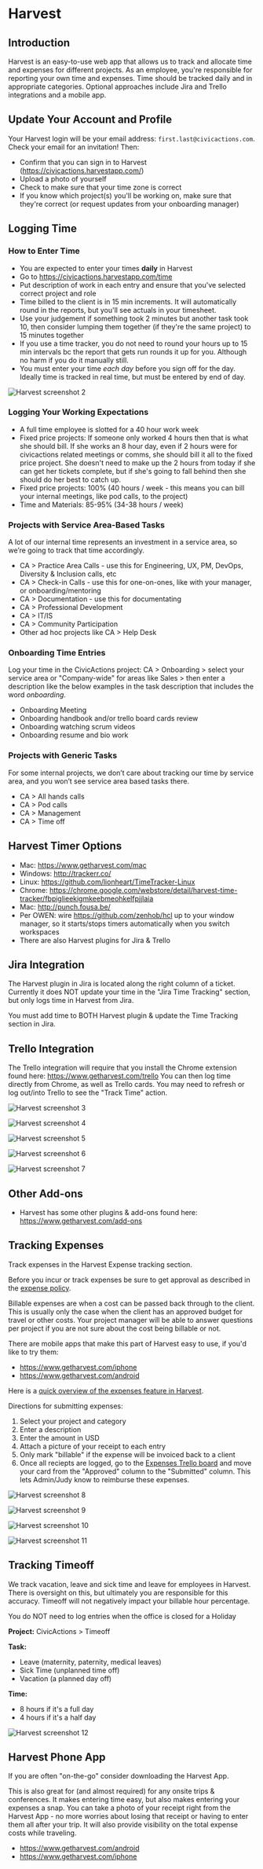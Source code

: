 # Harvest

## Introduction

Harvest is an easy-to-use web app that allows us to track and allocate time and expenses for different projects. As an employee, you're responsible for reporting your own time and expenses. Time should be tracked daily and in appropriate categories. Optional approaches include Jira and Trello integrations and a mobile app.

## Update Your Account and Profile

Your Harvest login will be your email address: `first.last@civicactions.com`. Check your email for an invitation!
Then:

* Confirm that you can sign in to Harvest (<https://civicactions.harvestapp.com/>)
* Upload a photo of yourself
* Check to make sure that your time zone is correct
* If you know which project(s) you'll be working on, make sure that they're correct (or request updates from your onboarding manager)

## Logging Time

### How to Enter Time

* You are expected to enter your times **daily** in Harvest
* Go to <https://civicactions.harvestapp.com/time>
* Put description of work in each entry and ensure that you've selected correct project and role
* Time billed to the client is in 15 min increments. It will automatically round in the reports, but you'll see actuals in your timesheet.
* Use your judgement if something took 2 minutes but another task took 10, then consider lumping them together (if they're the same project) to 15 minutes together
* If you use a time tracker, you do not need to round your hours up to 15 min intervals bc the report that gets run rounds it up for you. Although no harm if you do it manually still.
* You must enter your time _each day_ before you sign off for the day. Ideally time is tracked in real time, but must be entered by end of day.

![Harvest screenshot 2](../../images/harvest02.png)

### Logging Your Working Expectations

* A full time employee is slotted for a 40 hour work week
* Fixed price projects: If someone only worked 4 hours then that is what she should bill. If she works an 8 hour day, even if 2 hours were for civicactions related meetings or comms, she should bill it all to the fixed price project.  She doesn't need to make up the 2 hours from today if she can get her tickets complete, but if she's going to fall behind then she should do her best to catch up.
* Fixed price projects: 100% (40 hours / week - this means you can bill your internal meetings, like pod calls, to the project)
* Time and Materials: 85-95% (34-38 hours / week)

### Projects with Service Area-Based Tasks

A lot of our internal time represents an investment in a service area, so we’re going to track that time accordingly. 

* CA > Practice Area Calls - use this for Engineering, UX, PM, DevOps, Diversity & Inclusion calls, etc
* CA > Check-in Calls - use this for one-on-ones, like with your manager, or onboarding/mentoring
* CA > Documentation - use this for documentating 
* CA > Professional Development
* CA > IT/IS
* CA > Community Participation
* Other ad hoc projects like CA > Help Desk


### Onboarding Time Entries

Log your time in the CivicActions project: CA > Onboarding > select your service area or "Company-wide" for areas like Sales > then enter a description like the below examples in the task description that includes the word _onboarding_.

* Onboarding Meeting
* Onboarding handbook and/or trello board cards review
* Onboarding watching scrum videos
* Onboarding resume and bio work

### Projects with Generic Tasks

For some internal projects, we don’t care about tracking our time by service area, and you won’t see service area based tasks there. 

* CA > All hands calls
* CA > Pod calls
* CA > Management
* CA > Time off


## Harvest Timer Options

* Mac: <https://www.getharvest.com/mac>
* Windows: <http://trackerr.co/>
* Linux: <https://github.com/lionheart/TimeTracker-Linux>
* Chrome: <https://chrome.google.com/webstore/detail/harvest-time-tracker/fbpiglieekigmkeebmeohkelfpjjlaia>
* Mac: <http://punch.fousa.be/>
* Per OWEN: wire <https://github.com/zenhob/hcl> up to your window manager, so it starts/stops timers automatically when you switch workspaces
* There are also Harvest plugins for Jira & Trello

## Jira Integration

The Harvest plugin in Jira is located along the right column of a ticket. Currently it does NOT update your time in the "Jira Time Tracking" section, but only logs time in Harvest from Jira.

You must add time to BOTH Harvest plugin & update the Time Tracking section in Jira.

## Trello Integration

The Trello integration will require that you install the Chrome extension found here: <https://www.getharvest.com/trello> You can then log time directly from Chrome, as well as Trello cards. You may need to refresh or log out/into Trello to see the "Track Time" action.

![Harvest screenshot 3](../../images/harvest03.png)

![Harvest screenshot 4](../../images/harvest04.png)

![Harvest screenshot 5](../../images/harvest05.png)

![Harvest screenshot 6](../../images/harvest06.png)

![Harvest screenshot 7](../../images/harvest07.png)

## Other Add-ons

* Harvest has some other plugins & add-ons found here: <https://www.getharvest.com/add-ons>

## Tracking Expenses

Track expenses in the Harvest Expense tracking section.

Before you incur or track expenses be sure to get approval as described in the [expense policy](../../03-policies/expenses.md).

Billable expenses are when a cost can be passed back through to the client. This is usually only the case when the client has an approved budget for travel or other costs. Your project manager will be able to answer questions per project if you are not sure about the cost being billable or not. 

There are mobile apps that make this part of Harvest easy to use, if you'd like to try them:

* <https://www.getharvest.com/iphone>
* <https://www.getharvest.com/android>

Here is a [quick overview of the expenses feature in Harvest](https://www.getharvest.com/features/expenses).

Directions for submitting expenses:

1. Select your project and category
2. Enter a description
3. Enter the amount in USD
4. Attach a picture of your receipt to each entry
5. Only mark "billable" if the expense will be invoiced back to a client
6. Once all reciepts are logged, go to the [Expenses Trello board](https://trello.com/b/2b6lZZ2Q/expenses) and move your card from the "Approved" column to the "Submitted" column. This lets Admin/Judy know to reimburse these expenses.

![Harvest screenshot 8](../../images/harvest08.png)

![Harvest screenshot 9](../../images/harvest09.png)

![Harvest screenshot 10](../../images/harvest10.png)

![Harvest screenshot 11](../../images/harvest11.png)

## Tracking Timeoff

We track vacation, leave and sick time and leave for employees in Harvest. There is oversight on this, but ultimately you are responsible for this accuracy. Timeoff will not negatively impact your billable hour percentage.

You do NOT need to log entries when the office is closed for a Holiday

**Project:** CivicActions > Timeoff

**Task:**

* Leave (maternity, paternity, medical leaves)
* Sick Time (unplanned time off)
* Vacation (a planned day off)

**Time:**

* 8 hours if it's a full day
* 4 hours if it's a half day

![Harvest screenshot 12](../../images/harvest12.png)

## Harvest Phone App

If you are often "on-the-go" consider downloading the Harvest App.

This is also great for (and almost required) for any onsite trips & conferences. It makes entering time easy, but also makes entering your expenses a snap. You can take a photo of your receipt right from the Harvest App - no more worries about losing that receipt or having to enter them all after your trip. It will also provide visibility on the total expense costs while traveling.

* <https://www.getharvest.com/android>
* <https://www.getharvest.com/iphone>
